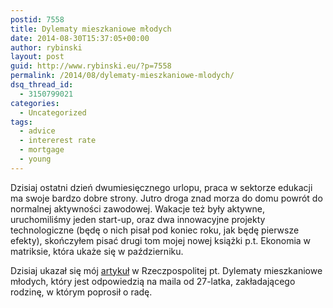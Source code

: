 ```yaml
---
postid: 7558
title: Dylematy mieszkaniowe młodych
date: 2014-08-30T15:37:05+00:00
author: rybinski
layout: post
guid: http://www.rybinski.eu/?p=7558
permalink: /2014/08/dylematy-mieszkaniowe-mlodych/
dsq_thread_id:
  - 3150799021
categories:
  - Uncategorized
tags:
  - advice
  - intererest rate
  - mortgage
  - young
---
```

Dzisiaj ostatni dzień dwumiesięcznego urlopu, praca w sektorze edukacji ma swoje bardzo dobre strony. Jutro droga znad morza do domu powrót do normalnej aktywności zawodowej. Wakacje też były aktywne, uruchomiliśmy jeden start-up, oraz dwa innowacyjne projekty technologiczne (będę o nich pisał pod koniec roku, jak będę pierwsze efekty), skończyłem pisać drugi tom mojej nowej książki p.t. Ekonomia w matriksie, która ukaże się w październiku.

Dzisiaj ukazał się mój [artykuł](http://www.ekonomia.rp.pl/artykul/706249,1137015-Mieszkaniowe-dylematy-mlodych.html) w Rzeczpospolitej pt. Dylematy mieszkaniowe młodych, który jest odpowiedzią na maila od 27-latka, zakładającego rodzinę, w którym poprosił o radę.

 
